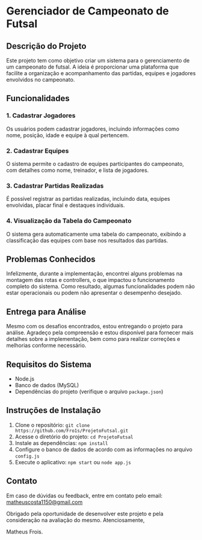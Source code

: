 # Gerenciador de Campeonato de Futsal

## Descrição do Projeto

Este projeto tem como objetivo criar um sistema para o gerenciamento de um campeonato de futsal. A ideia é proporcionar uma plataforma que facilite a organização e acompanhamento das partidas, equipes e jogadores envolvidos no campeonato.

## Funcionalidades

### 1. Cadastrar Jogadores

Os usuários podem cadastrar jogadores, incluindo informações como nome, posição, idade e equipe à qual pertencem.

### 2. Cadastrar Equipes

O sistema permite o cadastro de equipes participantes do campeonato, com detalhes como nome, treinador, e lista de jogadores.

### 3. Cadastrar Partidas Realizadas

É possível registrar as partidas realizadas, incluindo data, equipes envolvidas, placar final e destaques individuais.

### 4. Visualização da Tabela do Campeonato

O sistema gera automaticamente uma tabela do campeonato, exibindo a classificação das equipes com base nos resultados das partidas.

## Problemas Conhecidos

Infelizmente, durante a implementação, encontrei alguns problemas na montagem das rotas e controllers, o que impactou o funcionamento completo do sistema. Como resultado, algumas funcionalidades podem não estar operacionais ou podem não apresentar o desempenho desejado.

## Entrega para Análise

Mesmo com os desafios encontrados, estou entregando o projeto para análise. Agradeço pela compreensão e estou disponível para fornecer mais detalhes sobre a implementação, bem como para realizar correções e melhorias conforme necessário.

## Requisitos do Sistema

- Node.js
- Banco de dados (MySQL)
- Dependências do projeto (verifique o arquivo `package.json`)

## Instruções de Instalação

1. Clone o repositório: `git clone https://github.com/Fro1s/ProjetoFutsal.git`
2. Acesse o diretório do projeto: `cd ProjetoFutsal`
3. Instale as dependências: `npm install`
4. Configure o banco de dados de acordo com as informações no arquivo `config.js`
5. Execute o aplicativo: `npm start` ou `node app.js`

## Contato

Em caso de dúvidas ou feedback, entre em contato pelo email: matheuscosta1150@gmail.com

Obrigado pela oportunidade de desenvolver este projeto e pela consideração na avaliação do mesmo.
Atenciosamente,

Matheus Frois.
